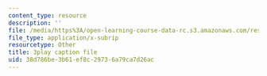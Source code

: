 ```yaml
---
content_type: resource
description: ''
file: /media/https%3A/open-learning-course-data-rc.s3.amazonaws.com/res-6-012-introduction-to-probability-spring-2018/38d786be3b61ef8c29736a79ca7d26ac_00krscK7iBA.srt
file_type: application/x-subrip
resourcetype: Other
title: 3play caption file
uid: 38d786be-3b61-ef8c-2973-6a79ca7d26ac
---
```

